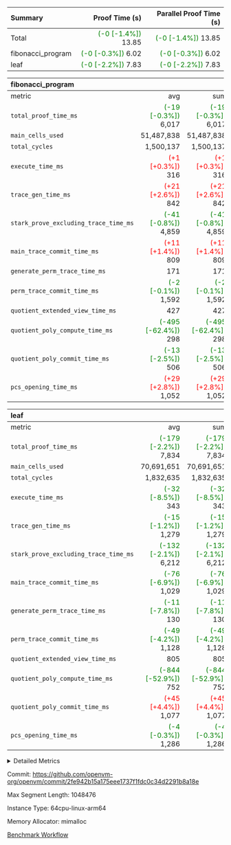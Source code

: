 | Summary | Proof Time (s) | Parallel Proof Time (s) |
|:---|---:|---:|
| Total | <span style='color: green'>(-0 [-1.4%])</span> 13.85 | <span style='color: green'>(-0 [-1.4%])</span> 13.85 |
| fibonacci_program | <span style='color: green'>(-0 [-0.3%])</span> 6.02 | <span style='color: green'>(-0 [-0.3%])</span> 6.02 |
| leaf | <span style='color: green'>(-0 [-2.2%])</span> 7.83 | <span style='color: green'>(-0 [-2.2%])</span> 7.83 |


| fibonacci_program |||||
|:---|---:|---:|---:|---:|
|metric|avg|sum|max|min|
| `total_proof_time_ms ` | <span style='color: green'>(-19 [-0.3%])</span> 6,017 | <span style='color: green'>(-19 [-0.3%])</span> 6,017 | <span style='color: green'>(-19 [-0.3%])</span> 6,017 | <span style='color: green'>(-19 [-0.3%])</span> 6,017 |
| `main_cells_used     ` |  51,487,838 |  51,487,838 |  51,487,838 |  51,487,838 |
| `total_cycles        ` |  1,500,137 |  1,500,137 |  1,500,137 |  1,500,137 |
| `execute_time_ms     ` | <span style='color: red'>(+1 [+0.3%])</span> 316 | <span style='color: red'>(+1 [+0.3%])</span> 316 | <span style='color: red'>(+1 [+0.3%])</span> 316 | <span style='color: red'>(+1 [+0.3%])</span> 316 |
| `trace_gen_time_ms   ` | <span style='color: red'>(+21 [+2.6%])</span> 842 | <span style='color: red'>(+21 [+2.6%])</span> 842 | <span style='color: red'>(+21 [+2.6%])</span> 842 | <span style='color: red'>(+21 [+2.6%])</span> 842 |
| `stark_prove_excluding_trace_time_ms` | <span style='color: green'>(-41 [-0.8%])</span> 4,859 | <span style='color: green'>(-41 [-0.8%])</span> 4,859 | <span style='color: green'>(-41 [-0.8%])</span> 4,859 | <span style='color: green'>(-41 [-0.8%])</span> 4,859 |
| `main_trace_commit_time_ms` | <span style='color: red'>(+11 [+1.4%])</span> 809 | <span style='color: red'>(+11 [+1.4%])</span> 809 | <span style='color: red'>(+11 [+1.4%])</span> 809 | <span style='color: red'>(+11 [+1.4%])</span> 809 |
| `generate_perm_trace_time_ms` |  171 |  171 |  171 |  171 |
| `perm_trace_commit_time_ms` | <span style='color: green'>(-2 [-0.1%])</span> 1,592 | <span style='color: green'>(-2 [-0.1%])</span> 1,592 | <span style='color: green'>(-2 [-0.1%])</span> 1,592 | <span style='color: green'>(-2 [-0.1%])</span> 1,592 |
| `quotient_extended_view_time_ms` |  427 |  427 |  427 |  427 |
| `quotient_poly_compute_time_ms` | <span style='color: green'>(-495 [-62.4%])</span> 298 | <span style='color: green'>(-495 [-62.4%])</span> 298 | <span style='color: green'>(-495 [-62.4%])</span> 298 | <span style='color: green'>(-495 [-62.4%])</span> 298 |
| `quotient_poly_commit_time_ms` | <span style='color: green'>(-13 [-2.5%])</span> 506 | <span style='color: green'>(-13 [-2.5%])</span> 506 | <span style='color: green'>(-13 [-2.5%])</span> 506 | <span style='color: green'>(-13 [-2.5%])</span> 506 |
| `pcs_opening_time_ms ` | <span style='color: red'>(+29 [+2.8%])</span> 1,052 | <span style='color: red'>(+29 [+2.8%])</span> 1,052 | <span style='color: red'>(+29 [+2.8%])</span> 1,052 | <span style='color: red'>(+29 [+2.8%])</span> 1,052 |

| leaf |||||
|:---|---:|---:|---:|---:|
|metric|avg|sum|max|min|
| `total_proof_time_ms ` | <span style='color: green'>(-179 [-2.2%])</span> 7,834 | <span style='color: green'>(-179 [-2.2%])</span> 7,834 | <span style='color: green'>(-179 [-2.2%])</span> 7,834 | <span style='color: green'>(-179 [-2.2%])</span> 7,834 |
| `main_cells_used     ` |  70,691,651 |  70,691,651 |  70,691,651 |  70,691,651 |
| `total_cycles        ` |  1,832,635 |  1,832,635 |  1,832,635 |  1,832,635 |
| `execute_time_ms     ` | <span style='color: green'>(-32 [-8.5%])</span> 343 | <span style='color: green'>(-32 [-8.5%])</span> 343 | <span style='color: green'>(-32 [-8.5%])</span> 343 | <span style='color: green'>(-32 [-8.5%])</span> 343 |
| `trace_gen_time_ms   ` | <span style='color: green'>(-15 [-1.2%])</span> 1,279 | <span style='color: green'>(-15 [-1.2%])</span> 1,279 | <span style='color: green'>(-15 [-1.2%])</span> 1,279 | <span style='color: green'>(-15 [-1.2%])</span> 1,279 |
| `stark_prove_excluding_trace_time_ms` | <span style='color: green'>(-132 [-2.1%])</span> 6,212 | <span style='color: green'>(-132 [-2.1%])</span> 6,212 | <span style='color: green'>(-132 [-2.1%])</span> 6,212 | <span style='color: green'>(-132 [-2.1%])</span> 6,212 |
| `main_trace_commit_time_ms` | <span style='color: green'>(-76 [-6.9%])</span> 1,029 | <span style='color: green'>(-76 [-6.9%])</span> 1,029 | <span style='color: green'>(-76 [-6.9%])</span> 1,029 | <span style='color: green'>(-76 [-6.9%])</span> 1,029 |
| `generate_perm_trace_time_ms` | <span style='color: green'>(-11 [-7.8%])</span> 130 | <span style='color: green'>(-11 [-7.8%])</span> 130 | <span style='color: green'>(-11 [-7.8%])</span> 130 | <span style='color: green'>(-11 [-7.8%])</span> 130 |
| `perm_trace_commit_time_ms` | <span style='color: green'>(-49 [-4.2%])</span> 1,128 | <span style='color: green'>(-49 [-4.2%])</span> 1,128 | <span style='color: green'>(-49 [-4.2%])</span> 1,128 | <span style='color: green'>(-49 [-4.2%])</span> 1,128 |
| `quotient_extended_view_time_ms` |  805 |  805 |  805 |  805 |
| `quotient_poly_compute_time_ms` | <span style='color: green'>(-844 [-52.9%])</span> 752 | <span style='color: green'>(-844 [-52.9%])</span> 752 | <span style='color: green'>(-844 [-52.9%])</span> 752 | <span style='color: green'>(-844 [-52.9%])</span> 752 |
| `quotient_poly_commit_time_ms` | <span style='color: red'>(+45 [+4.4%])</span> 1,077 | <span style='color: red'>(+45 [+4.4%])</span> 1,077 | <span style='color: red'>(+45 [+4.4%])</span> 1,077 | <span style='color: red'>(+45 [+4.4%])</span> 1,077 |
| `pcs_opening_time_ms ` | <span style='color: green'>(-4 [-0.3%])</span> 1,286 | <span style='color: green'>(-4 [-0.3%])</span> 1,286 | <span style='color: green'>(-4 [-0.3%])</span> 1,286 | <span style='color: green'>(-4 [-0.3%])</span> 1,286 |



<details>
<summary>Detailed Metrics</summary>

| group | num_segments | keygen_time_ms | commit_exe_time_ms |
| --- | --- | --- | --- |
| fibonacci_program | 1 | 375 | 5 | 

| group | air_name | quotient_deg | interactions | constraints |
| --- | --- | --- | --- | --- |
| fibonacci_program | AccessAdapterAir<16> | 2 | 5 | 14 | 
| fibonacci_program | AccessAdapterAir<2> | 2 | 5 | 14 | 
| fibonacci_program | AccessAdapterAir<32> | 2 | 5 | 14 | 
| fibonacci_program | AccessAdapterAir<4> | 2 | 5 | 14 | 
| fibonacci_program | AccessAdapterAir<64> | 2 | 5 | 14 | 
| fibonacci_program | AccessAdapterAir<8> | 2 | 5 | 14 | 
| fibonacci_program | BitwiseOperationLookupAir<8> | 2 | 2 | 4 | 
| fibonacci_program | MemoryMerkleAir<8> | 2 | 4 | 40 | 
| fibonacci_program | PersistentBoundaryAir<8> | 2 | 3 | 6 | 
| fibonacci_program | PhantomAir | 2 | 3 | 5 | 
| fibonacci_program | Poseidon2PeripheryAir<BabyBearParameters>, 1> | 2 | 1 | 286 | 
| fibonacci_program | ProgramAir | 1 | 1 | 4 | 
| fibonacci_program | RangeTupleCheckerAir<2> | 1 | 1 | 4 | 
| fibonacci_program | VariableRangeCheckerAir | 1 | 1 | 4 | 
| fibonacci_program | VmAirWrapper<Rv32BaseAluAdapterAir, BaseAluCoreAir<4, 8> | 2 | 19 | 43 | 
| fibonacci_program | VmAirWrapper<Rv32BaseAluAdapterAir, LessThanCoreAir<4, 8> | 2 | 17 | 39 | 
| fibonacci_program | VmAirWrapper<Rv32BaseAluAdapterAir, ShiftCoreAir<4, 8> | 2 | 23 | 90 | 
| fibonacci_program | VmAirWrapper<Rv32BranchAdapterAir, BranchEqualCoreAir<4> | 2 | 11 | 25 | 
| fibonacci_program | VmAirWrapper<Rv32BranchAdapterAir, BranchLessThanCoreAir<4, 8> | 2 | 13 | 41 | 
| fibonacci_program | VmAirWrapper<Rv32CondRdWriteAdapterAir, Rv32JalLuiCoreAir> | 2 | 10 | 22 | 
| fibonacci_program | VmAirWrapper<Rv32HintStoreAdapterAir, Rv32HintStoreCoreAir> | 2 | 15 | 17 | 
| fibonacci_program | VmAirWrapper<Rv32JalrAdapterAir, Rv32JalrCoreAir> | 2 | 16 | 20 | 
| fibonacci_program | VmAirWrapper<Rv32LoadStoreAdapterAir, LoadSignExtendCoreAir<4, 8> | 2 | 18 | 33 | 
| fibonacci_program | VmAirWrapper<Rv32LoadStoreAdapterAir, LoadStoreCoreAir<4> | 2 | 17 | 38 | 
| fibonacci_program | VmAirWrapper<Rv32MultAdapterAir, DivRemCoreAir<4, 8> | 2 | 25 | 88 | 
| fibonacci_program | VmAirWrapper<Rv32MultAdapterAir, MulHCoreAir<4, 8> | 2 | 24 | 38 | 
| fibonacci_program | VmAirWrapper<Rv32MultAdapterAir, MultiplicationCoreAir<4, 8> | 2 | 19 | 26 | 
| fibonacci_program | VmAirWrapper<Rv32RdWriteAdapterAir, Rv32AuipcCoreAir> | 2 | 11 | 15 | 
| fibonacci_program | VmConnectorAir | 2 | 3 | 9 | 
| leaf | AccessAdapterAir<2> | 4 | 5 | 12 | 
| leaf | AccessAdapterAir<4> | 4 | 5 | 12 | 
| leaf | AccessAdapterAir<8> | 4 | 5 | 12 | 
| leaf | FriReducedOpeningAir | 4 | 31 | 53 | 
| leaf | NativePoseidon2Air<BabyBearParameters>, 1> | 4 | 176 | 590 | 
| leaf | PhantomAir | 4 | 3 | 4 | 
| leaf | ProgramAir | 1 | 1 | 4 | 
| leaf | VariableRangeCheckerAir | 1 | 1 | 4 | 
| leaf | VmAirWrapper<BranchNativeAdapterAir, BranchEqualCoreAir<1> | 2 | 11 | 23 | 
| leaf | VmAirWrapper<JalNativeAdapterAir, JalCoreAir> | 4 | 7 | 6 | 
| leaf | VmAirWrapper<NativeAdapterAir<2, 0>, PublicValuesCoreAir> | 4 | 11 | 23 | 
| leaf | VmAirWrapper<NativeAdapterAir<2, 1>, FieldArithmeticCoreAir> | 4 | 15 | 23 | 
| leaf | VmAirWrapper<NativeLoadStoreAdapterAir<1>, NativeLoadStoreCoreAir<1> | 4 | 15 | 20 | 
| leaf | VmAirWrapper<NativeLoadStoreAdapterAir<4>, NativeLoadStoreCoreAir<4> | 4 | 15 | 20 | 
| leaf | VmAirWrapper<NativeVectorizedAdapterAir<4>, FieldExtensionCoreAir> | 4 | 15 | 23 | 
| leaf | VmConnectorAir | 4 | 3 | 8 | 
| leaf | VolatileBoundaryAir | 4 | 4 | 16 | 

| group | air_name | idx | rows | prep_cols | perm_cols | main_cols | cells |
| --- | --- | --- | --- | --- | --- | --- | --- |
| leaf | AccessAdapterAir<2> | 0 | 262,144 |  | 16 | 11 | 7,077,888 | 
| leaf | AccessAdapterAir<4> | 0 | 131,072 |  | 16 | 13 | 3,801,088 | 
| leaf | AccessAdapterAir<8> | 0 | 512 |  | 16 | 17 | 16,896 | 
| leaf | FriReducedOpeningAir | 0 | 131,072 |  | 36 | 26 | 8,126,464 | 
| leaf | NativePoseidon2Air<BabyBearParameters>, 1> | 0 | 32,768 |  | 356 | 399 | 24,739,840 | 
| leaf | PhantomAir | 0 | 32,768 |  | 8 | 6 | 458,752 | 
| leaf | ProgramAir | 0 | 131,072 |  | 8 | 10 | 2,359,296 | 
| leaf | VariableRangeCheckerAir | 0 | 262,144 | 2 | 8 | 1 | 2,359,296 | 
| leaf | VmAirWrapper<BranchNativeAdapterAir, BranchEqualCoreAir<1> | 0 | 524,288 |  | 28 | 23 | 26,738,688 | 
| leaf | VmAirWrapper<JalNativeAdapterAir, JalCoreAir> | 0 | 65,536 |  | 12 | 10 | 1,441,792 | 
| leaf | VmAirWrapper<NativeAdapterAir<2, 0>, PublicValuesCoreAir> | 0 | 64 |  | 16 | 23 | 2,496 | 
| leaf | VmAirWrapper<NativeAdapterAir<2, 1>, FieldArithmeticCoreAir> | 0 | 1,048,576 |  | 20 | 30 | 52,428,800 | 
| leaf | VmAirWrapper<NativeLoadStoreAdapterAir<1>, NativeLoadStoreCoreAir<1> | 0 | 524,288 |  | 36 | 25 | 31,981,568 | 
| leaf | VmAirWrapper<NativeLoadStoreAdapterAir<4>, NativeLoadStoreCoreAir<4> | 0 | 65,536 |  | 36 | 34 | 4,587,520 | 
| leaf | VmAirWrapper<NativeVectorizedAdapterAir<4>, FieldExtensionCoreAir> | 0 | 65,536 |  | 20 | 40 | 3,932,160 | 
| leaf | VmConnectorAir | 0 | 2 | 1 | 8 | 4 | 24 | 
| leaf | VolatileBoundaryAir | 0 | 524,288 |  | 8 | 11 | 9,961,472 | 

| group | air_name | segment | rows | prep_cols | perm_cols | main_cols | cells |
| --- | --- | --- | --- | --- | --- | --- | --- |
| fibonacci_program | AccessAdapterAir<8> | 0 | 64 |  | 24 | 17 | 2,624 | 
| fibonacci_program | BitwiseOperationLookupAir<8> | 0 | 65,536 | 3 | 8 | 2 | 655,360 | 
| fibonacci_program | MemoryMerkleAir<8> | 0 | 256 |  | 20 | 32 | 13,312 | 
| fibonacci_program | PersistentBoundaryAir<8> | 0 | 64 |  | 12 | 20 | 2,048 | 
| fibonacci_program | PhantomAir | 0 | 2 |  | 12 | 6 | 36 | 
| fibonacci_program | Poseidon2PeripheryAir<BabyBearParameters>, 1> | 0 | 256 |  | 8 | 300 | 78,848 | 
| fibonacci_program | ProgramAir | 0 | 4,096 |  | 8 | 10 | 73,728 | 
| fibonacci_program | RangeTupleCheckerAir<2> | 0 | 524,288 | 2 | 8 | 1 | 4,718,592 | 
| fibonacci_program | VariableRangeCheckerAir | 0 | 262,144 | 2 | 8 | 1 | 2,359,296 | 
| fibonacci_program | VmAirWrapper<Rv32BaseAluAdapterAir, BaseAluCoreAir<4, 8> | 0 | 1,048,576 |  | 80 | 36 | 121,634,816 | 
| fibonacci_program | VmAirWrapper<Rv32BaseAluAdapterAir, LessThanCoreAir<4, 8> | 0 | 524,288 |  | 40 | 37 | 40,370,176 | 
| fibonacci_program | VmAirWrapper<Rv32BaseAluAdapterAir, ShiftCoreAir<4, 8> | 0 | 2 |  | 52 | 53 | 210 | 
| fibonacci_program | VmAirWrapper<Rv32BranchAdapterAir, BranchEqualCoreAir<4> | 0 | 262,144 |  | 48 | 26 | 19,398,656 | 
| fibonacci_program | VmAirWrapper<Rv32BranchAdapterAir, BranchLessThanCoreAir<4, 8> | 0 | 8 |  | 56 | 32 | 704 | 
| fibonacci_program | VmAirWrapper<Rv32CondRdWriteAdapterAir, Rv32JalLuiCoreAir> | 0 | 131,072 |  | 44 | 18 | 8,126,464 | 
| fibonacci_program | VmAirWrapper<Rv32HintStoreAdapterAir, Rv32HintStoreCoreAir> | 0 | 4 |  | 36 | 26 | 248 | 
| fibonacci_program | VmAirWrapper<Rv32JalrAdapterAir, Rv32JalrCoreAir> | 0 | 16 |  | 36 | 28 | 1,024 | 
| fibonacci_program | VmAirWrapper<Rv32LoadStoreAdapterAir, LoadStoreCoreAir<4> | 0 | 32 |  | 72 | 40 | 3,584 | 
| fibonacci_program | VmAirWrapper<Rv32RdWriteAdapterAir, Rv32AuipcCoreAir> | 0 | 16 |  | 28 | 21 | 784 | 
| fibonacci_program | VmConnectorAir | 0 | 2 | 1 | 12 | 4 | 32 | 

| group | idx | trace_gen_time_ms | total_proof_time_ms | total_cycles | total_cells | stark_prove_excluding_trace_time_ms | quotient_poly_compute_time_ms | quotient_poly_commit_time_ms | quotient_extended_view_time_ms | perm_trace_commit_time_ms | pcs_opening_time_ms | main_trace_commit_time_ms | main_cells_used | generate_perm_trace_time_ms | execute_time_ms |
| --- | --- | --- | --- | --- | --- | --- | --- | --- | --- | --- | --- | --- | --- | --- | --- |
| leaf | 0 | 1,279 | 7,834 | 1,832,635 | 180,014,040 | 6,212 | 752 | 1,077 | 805 | 1,128 | 1,286 | 1,029 | 70,691,651 | 130 | 343 | 

| group | segment | trace_gen_time_ms | total_proof_time_ms | total_cycles | total_cells | stark_prove_excluding_trace_time_ms | quotient_poly_compute_time_ms | quotient_poly_commit_time_ms | quotient_extended_view_time_ms | perm_trace_commit_time_ms | pcs_opening_time_ms | main_trace_commit_time_ms | main_cells_used | generate_perm_trace_time_ms | execute_time_ms |
| --- | --- | --- | --- | --- | --- | --- | --- | --- | --- | --- | --- | --- | --- | --- | --- |
| fibonacci_program | 0 | 842 | 6,017 | 1,500,137 | 197,440,542 | 4,859 | 298 | 506 | 427 | 1,592 | 1,052 | 809 | 51,487,838 | 171 | 316 | 

</details>


Commit: https://github.com/openvm-org/openvm/commit/2fe942b15a175eee1737f1fdc0c34d2291b8a18e

Max Segment Length: 1048476

Instance Type: 64cpu-linux-arm64

Memory Allocator: mimalloc

[Benchmark Workflow](https://github.com/openvm-org/openvm/actions/runs/12959051281)
